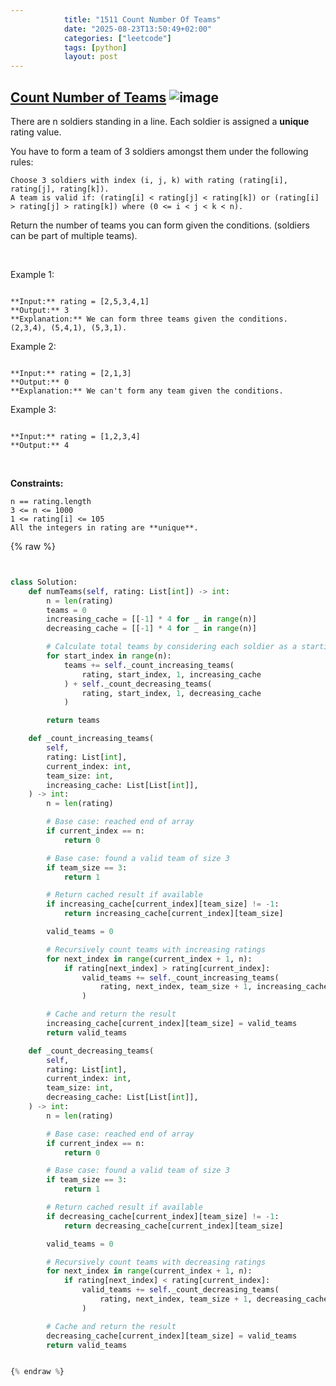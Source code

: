 ```yaml
---
            title: "1511 Count Number Of Teams"
            date: "2025-08-23T13:50:49+02:00"
            categories: ["leetcode"]
            tags: [python]
            layout: post
---
```

            
## [Count Number of Teams](https://leetcode.com/problems/count-number-of-teams) ![image](https://img.shields.io/badge/Difficulty-Medium-orange)

There are n soldiers standing in a line. Each soldier is assigned a **unique** rating value.

You have to form a team of 3 soldiers amongst them under the following rules:

	Choose 3 soldiers with index (i, j, k) with rating (rating[i], rating[j], rating[k]).
	A team is valid if: (rating[i] < rating[j] < rating[k]) or (rating[i] > rating[j] > rating[k]) where (0 <= i < j < k < n).

Return the number of teams you can form given the conditions. (soldiers can be part of multiple teams).

 

Example 1:

```

**Input:** rating = [2,5,3,4,1]
**Output:** 3
**Explanation:** We can form three teams given the conditions. (2,3,4), (5,4,1), (5,3,1). 

```

Example 2:

```

**Input:** rating = [2,1,3]
**Output:** 0
**Explanation:** We can't form any team given the conditions.

```

Example 3:

```

**Input:** rating = [1,2,3,4]
**Output:** 4

```

 

**Constraints:**

	n == rating.length
	3 <= n <= 1000
	1 <= rating[i] <= 105
	All the integers in rating are **unique**.

{% raw %}


```python


class Solution:
    def numTeams(self, rating: List[int]) -> int:
        n = len(rating)
        teams = 0
        increasing_cache = [[-1] * 4 for _ in range(n)]
        decreasing_cache = [[-1] * 4 for _ in range(n)]

        # Calculate total teams by considering each soldier as a starting point
        for start_index in range(n):
            teams += self._count_increasing_teams(
                rating, start_index, 1, increasing_cache
            ) + self._count_decreasing_teams(
                rating, start_index, 1, decreasing_cache
            )

        return teams

    def _count_increasing_teams(
        self,
        rating: List[int],
        current_index: int,
        team_size: int,
        increasing_cache: List[List[int]],
    ) -> int:
        n = len(rating)

        # Base case: reached end of array
        if current_index == n:
            return 0

        # Base case: found a valid team of size 3
        if team_size == 3:
            return 1

        # Return cached result if available
        if increasing_cache[current_index][team_size] != -1:
            return increasing_cache[current_index][team_size]

        valid_teams = 0

        # Recursively count teams with increasing ratings
        for next_index in range(current_index + 1, n):
            if rating[next_index] > rating[current_index]:
                valid_teams += self._count_increasing_teams(
                    rating, next_index, team_size + 1, increasing_cache
                )

        # Cache and return the result
        increasing_cache[current_index][team_size] = valid_teams
        return valid_teams

    def _count_decreasing_teams(
        self,
        rating: List[int],
        current_index: int,
        team_size: int,
        decreasing_cache: List[List[int]],
    ) -> int:
        n = len(rating)

        # Base case: reached end of array
        if current_index == n:
            return 0

        # Base case: found a valid team of size 3
        if team_size == 3:
            return 1

        # Return cached result if available
        if decreasing_cache[current_index][team_size] != -1:
            return decreasing_cache[current_index][team_size]

        valid_teams = 0

        # Recursively count teams with decreasing ratings
        for next_index in range(current_index + 1, n):
            if rating[next_index] < rating[current_index]:
                valid_teams += self._count_decreasing_teams(
                    rating, next_index, team_size + 1, decreasing_cache
                )

        # Cache and return the result
        decreasing_cache[current_index][team_size] = valid_teams
        return valid_teams


{% endraw %}
```
